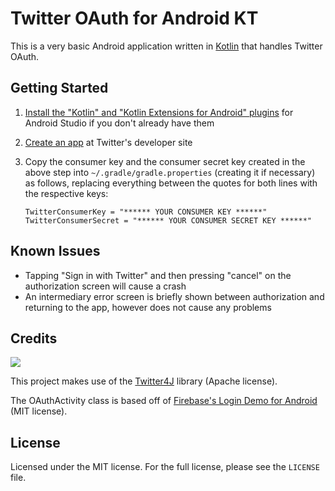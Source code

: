 Twitter OAuth for Android KT
============================

This is a very basic Android application written in [Kotlin](http://kotlinlang.org) that handles Twitter OAuth.

Getting Started
---------------

1. [Install the "Kotlin" and "Kotlin Extensions for Android" plugins](http://blog.jetbrains.com/kotlin/2013/08/working-with-kotlin-in-android-studio/) for Android Studio if you don't already have them
2. [Create an app](https://apps.twitter.com/app/new) at Twitter's developer site
3. Copy the consumer key and the consumer secret key created in the above step into `~/.gradle/gradle.properties`
(creating it if necessary) as follows, replacing everything between the quotes for both lines with the respective keys:

    ```
    TwitterConsumerKey = "****** YOUR CONSUMER KEY ******"
    TwitterConsumerSecret = "****** YOUR CONSUMER SECRET KEY ******"
    ```

Known Issues
------------

* Tapping "Sign in with Twitter" and then pressing "cancel" on the authorization screen will cause a crash
* An intermediary error screen is briefly shown between authorization and returning to the app, however does not cause any problems

Credits
-------

![](http://twitter4j.org/en/images/powered-by-badge/powered-by-twitter4j-138x30.png)

This project makes use of the [Twitter4J](http://twitter4j.org/) library (Apache license).

The OAuthActivity class is based off of [Firebase's Login Demo for Android](https://github.com/firebase/firebase-login-demo-android) (MIT license).

License
-------

Licensed under the MIT license. For the full license, please see the `LICENSE` file.